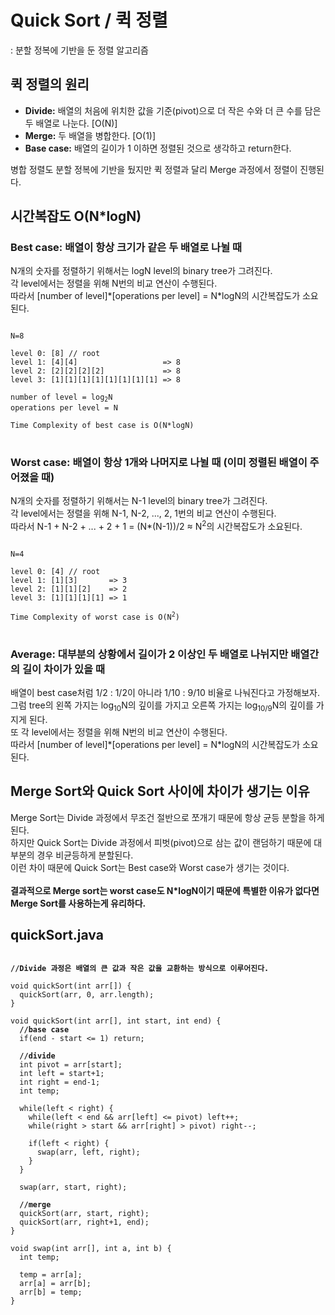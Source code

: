 # Quick Sort / 퀵 정렬
: 분할 정복에 기반을 둔 정렬 알고리즘


## 퀵 정렬의 원리
<ul>
  <li><strong>Divide:</strong> 배열의 처음에 위치한 값을 기준(pivot)으로 더 작은 수와 더 큰 수를 담은 두 배열로 나눈다. [O(N)]</li>
  <li><strong>Merge:</strong> 두 배열을 병합한다. [O(1)]</li>
  <li><strong>Base case:</strong> 배열의 길이가 1 이하면 정렬된 것으로 생각하고 return한다.</li>
</ul>
병합 정렬도 분할 정복에 기반을 뒀지만 퀵 정렬과 달리 Merge 과정에서 정렬이 진행된다.


## 시간복잡도 O(N*logN)

### Best case: 배열이 항상 크기가 같은 두 배열로 나뉠 때
N개의 숫자를 정렬하기 위해서는 logN level의 binary tree가 그려진다.<br>
각 level에서는 정렬을 위해 N번의 비교 연산이 수행된다.<br>
따라서 [number of level]\*[operations per level] = N\*logN의 시간복잡도가 소요된다.
<pre>
<code>
N=8

level 0: [8] // root
level 1: [4][4]                   => 8
level 2: [2][2][2][2]             => 8
level 3: [1][1][1][1][1][1][1][1] => 8

number of level = log<sub>2</sub>N
operations per level = N

Time Complexity of best case is O(N*logN)
</code>
</pre>

### Worst case: 배열이 항상 1개와 나머지로 나뉠 때 (이미 정렬된 배열이 주어졌을 때)
N개의 숫자를 정렬하기 위해서는 N-1 level의 binary tree가 그려진다.<br>
각 level에서는 정렬을 위해 N-1, N-2, ..., 2, 1번의 비교 연산이 수행된다.<br>
따라서 N-1 + N-2 + ... + 2 + 1 = (N*(N-1))/2 ≈ N<sup>2</sup>의 시간복잡도가 소요된다.
<pre>
<code>
N=4

level 0: [4] // root
level 1: [1][3]       => 3
level 2: [1][1][2]    => 2
level 3: [1][1][1][1] => 1

Time Complexity of worst case is O(N<sup>2</sup>)
</code>
</pre>

### Average: 대부분의 상황에서 길이가 2 이상인 두 배열로 나뉘지만 배열간의 길이 차이가 있을 때
배열이 best case처럼 1/2 : 1/2이 아니라 1/10 : 9/10 비율로 나눠진다고 가정해보자.</br>
그럼 tree의 왼쪽 가지는 log<sub>10</sub>N의 깊이를 가지고 오른쪽 가지는 log<sub>10/9</sub>N의 깊이를 가지게 된다.<br>
또 각 level에서는 정렬을 위해 N번의 비교 연산이 수행된다.<br>
따라서 [number of level]\*[operations per level] = N\*logN의 시간복잡도가 소요된다.


## Merge Sort와 Quick Sort 사이에 차이가 생기는 이유
Merge Sort는 Divide 과정에서 무조건 절반으로 쪼개기 때문에 항상 균등 분할을 하게 된다.<br>
하지만 Quick Sort는 Divide 과정에서 피벗(pivot)으로 삼는 값이 랜덤하기 때문에 대부분의 경우 비균등하게 분할된다.<br>
이런 차이 때문에 Quick Sort는 Best case와 Worst case가 생기는 것이다.<br>
<br>
<strong>결과적으로 Merge sort는 worst case도 N*logN이기 때문에 특별한 이유가 없다면 Merge Sort를 사용하는게 유리하다.</strong>



## quickSort.java
<pre>
<code>
<strong>//Divide 과정은 배열의 큰 값과 작은 값을 교환하는 방식으로 이루어진다.</strong>

void quickSort(int arr[]) {
  quickSort(arr, 0, arr.length);
}

void quickSort(int arr[], int start, int end) {
  <strong>//base case</strong>
  if(end - start <= 1) return;
	
  <strong>//divide</strong>
  int pivot = arr[start];
  int left = start+1;
  int right = end-1;
  int temp;
		
  while(left < right) {
    while(left < end && arr[left] <= pivot) left++;
    while(right > start && arr[right] > pivot) right--;
			
    if(left < right) {
      swap(arr, left, right);
    }
  }
		
  swap(arr, start, right);
	
  <strong>//merge</strong>
  quickSort(arr, start, right);
  quickSort(arr, right+1, end);
}

void swap(int arr[], int a, int b) {
  int temp;
  
  temp = arr[a];
  arr[a] = arr[b];
  arr[b] = temp;
}
</code>
</pre>

